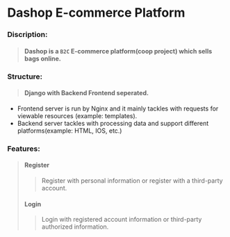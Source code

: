 # Dashop E-commerce Platform  

### Discription:   
>#### Dashop is a `B2C` E-commerce platform(coop project) which sells bags online.  

### Structure:    
>#### Django with Backend Frontend seperated. <br>
* Frontend server is run by Nginx and it mainly tackles with requests for viewable resources (example: templates).  
* Backend server tackles with processing data and support different platforms(example: HTML, IOS, etc.)

### Features:
>#### Register
>> Register with personal information or register with a third-party account.
>#### Login  
>> Login with registered account information or third-party authorized information.  
